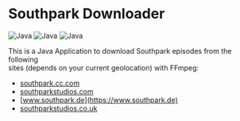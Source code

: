 # Southpark Downloader
![Java](https://img.shields.io/badge/Java-17-blue.svg)
![Java](https://img.shields.io/badge/FFmpeg-v5.1.2-red.svg)
![Java](https://img.shields.io/badge/Language-DE/ENG-darkgreen.svg)

This is a Java Application to download Southpark episodes from the following<br>
sites (depends on your current geolocation) with FFmpeg:
- [southpark.cc.com](https://southpark.cc.com)
- [southparkstudios.com](https://southparkstudios.com)
- [www.southpark.de](https://www.southpark.de)
- [southparkstudios.co.uk](https://southparkstudios.co.uk)